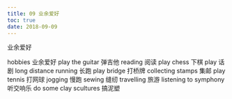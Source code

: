 ```yaml
---
title: 09 业余爱好
toc: true
date: 2018-09-09
---
```

业余爱好

hobbies 业余爱好 play the guitar 弹吉他
reading 阅读 play chess 下棋
play 话剧 long distance running 长跑
play bridge 打桥牌 collecting stamps 集邮
play tennis 打网球 jogging 慢跑
sewing 缝纫 travelling 旅游
listening to symphony 听交响乐 do some clay scultures 搞泥塑

